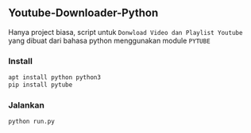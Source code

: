 ## Youtube-Downloader-Python
Hanya project biasa, script untuk `Donwload Video dan Playlist Youtube` yang dibuat dari bahasa python menggunakan module `PYTUBE`

### Install
```bash
apt install python python3
pip install pytube
```

### Jalankan
```bash
python run.py
```
